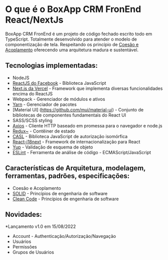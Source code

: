 # O que é o BoxApp CRM FronEnd React/NextJs

BoxApp CRM FronEnd é um projeto de código fechado escrito todo em TypeScript.
Totalmente desenvolvido para atender o modelo de componentização de tela.
Respeitando os princípio de [Coesão e Acoplamento](https://engineering.contaazul.com/princ%C3%ADpios-solid-srp-e-sopa-de-letrinhas-d569fd0f80d9)
oferecendo uma arquitetura madura e sustentável.

## Tecnologias implementadas:

* NodeJS
* [ReactJS do Facebook](https://github.com/facebook/react) - Biblioteca JavaScript
* [Next.js da Vercel](https://github.com/sigespweb22/next.js) - Framework que implementa diversas funcionalidades encima do ReactJS
* Webpack - Gerenciador de módulos e ativos
* [Yarn](https://github.com/yarnpkg/yarn) - Gerenciador de pacotes
* [Material UI] (https://github.com/mui/material-ui) - Conjunto de bibliotecas de componentes fundamentais do React UI 
* SASS/SCSS styling
* [Axios](https://github.com/axios/axios) - Cliente HTTP baseado em promessa para o navegador e node.js
* [Redux~](https://github.com/reduxjs/react-redux) - Contêiner de estado
* [CASL](https://github.com/stalniy/casl) - Biblioteca JavaScript de autorização isomórfica
* [React-i18next](https://github.com/i18next/react-i18next) - Framework de internacionalização para React
* [Yup](https://github.com/jquense/yup) - Validação de esquema de objeto
* [ESLint](https://github.com/eslint/eslint) - Ferramenta de análise de código - ECMAScript/JavaScript

## Características de Arquitetura, modelagem, ferramentas, padrões, especificações:

* Coesão e Acoplamento
* [SOLID](https://engineering.contaazul.com/princ%C3%ADpios-solid-srp-e-sopa-de-letrinhas-d569fd0f80d9) - Princípios de engenharia de software
* [Clean Code](https://github.com/sigespweb22/clean-code-javascript) - Princípios de engenharia de software

## Novidades:

 *Lançamento v1.0 em 15/08/2022
  * Account - Authenticação/Autorização/Navegação
  * Usuários
  * Permissões
  * Grupos de Usuários

